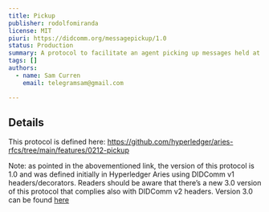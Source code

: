 ```yaml
---
title: Pickup
publisher: rodolfomiranda
license: MIT
piuri: https://didcomm.org/messagepickup/1.0
status: Production
summary: A protocol to facilitate an agent picking up messages held at a mediator.
tags: []
authors:
  - name: Sam Curren
    email: telegramsam@gmail.com

---
```


## Details

This protocol is defined here: https://github.com/hyperledger/aries-rfcs/tree/main/features/0212-pickup

Note: as pointed in the abovementioned link, the version of this protocol is 1.0 and was defined initially in Hyperledger Aries using DIDComm v1 headers/decorators. Readers should be aware that there’s a new 3.0 version of this protocol that complies also with DIDComm v2 headers. Version 3.0 can be found [here](https://didcomm.org/pickup/3.0/)
